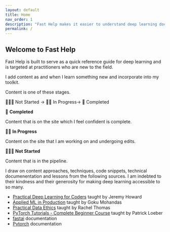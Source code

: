 ```yaml
---
layout: default
title: Home
nav_order: 1
description: "Fast Help makes it easier to understand deep learning documentation."
permalink: /
---
```



## Welcome to Fast Help

Fast Help is built to serve as a quick reference guide for deep learning and is targeted at practitioners who are new to the field.

I add content as and when I learn something new and incorporate into my toolkit. 

Content is one of these stages.

🧘🏽‍♂️ Not Started → 👷🏽 In Progress→ 🎉 Completed

🎉 **Completed**

Content that is on the site which I feel confident is complete. 


👷🏽 **In Progress**

Content on the site that I am working on and undergoing edits.


🧘🏽‍♂️ **Not Started**

Content that is in the pipeline.


I draw on content approaches, techniques, code snippets, technical documenentation and lessons from the following sources. I am indebted to their kindness and their generosity for making deep learning accessible to so many. 

- [Practical Deep Learning for Coders](https://course.fast.ai/) taught by Jeremy Howard
- [Applied ML in Production](https://madewithml.com/courses/applied-ml-in-production/) taught by Goku Mohandas
- [Practical Data Ethics](https://ethics.fast.ai/) taught by Rachel Thomas
- [PyTorch Tutorials - Complete Beginner Course](https://www.youtube.com/watch?v=EMXfZB8FVUA&list=PLqnslRFeH2UrcDBWF5mfPGpqQDSta6VK4) taught by Patrick Loeber
- [fastai](https://docs.fast.ai/) documentation
- [Pytorch](https://pytorch.org/docs/stable/index.html) documentation



